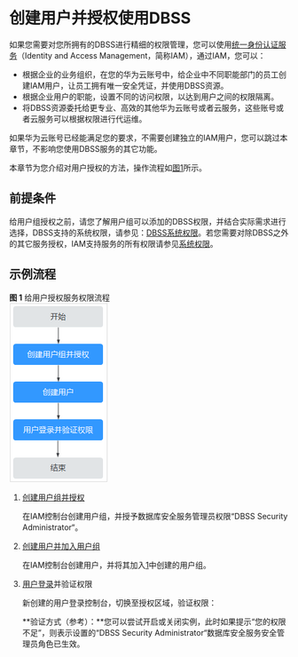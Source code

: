 # 创建用户并授权使用DBSS<a name="dbss_01_0244"></a>

如果您需要对您所拥有的DBSS进行精细的权限管理，您可以使用[统一身份认证服务](https://support.huaweicloud.com/usermanual-iam/iam_01_0001.html)（Identity and Access Management，简称IAM），通过IAM，您可以：

-   根据企业的业务组织，在您的华为云账号中，给企业中不同职能部门的员工创建IAM用户，让员工拥有唯一安全凭证，并使用DBSS资源。
-   根据企业用户的职能，设置不同的访问权限，以达到用户之间的权限隔离。
-   将DBSS资源委托给更专业、高效的其他华为云账号或者云服务，这些账号或者云服务可以根据权限进行代运维。

如果华为云账号已经能满足您的要求，不需要创建独立的IAM用户，您可以跳过本章节，不影响您使用DBSS服务的其它功能。

本章节为您介绍对用户授权的方法，操作流程如[图1](#fig4754165816356)所示。

## 前提条件<a name="section5529155183815"></a>

给用户组授权之前，请您了解用户组可以添加的DBSS权限，并结合实际需求进行选择，DBSS支持的系统权限，请参见：[DBSS系统权限](https://support.huaweicloud.com/productdesc-dbss/dbss_01_0241.html)。若您需要对除DBSS之外的其它服务授权，IAM支持服务的所有权限请参见[系统权限](https://support.huaweicloud.com/permissions/policy_list.html?product=dbss)。

## 示例流程<a name="section1679719365337"></a>

**图 1**  给用户授权服务权限流程<a name="fig4754165816356"></a>  
![](figures/给用户授权服务权限流程.png "给用户授权服务权限流程")

1.  <a name="li16514141414819"></a>[创建用户组并授权](https://support.huaweicloud.com/usermanual-iam/iam_03_0001.html)

    在IAM控制台创建用户组，并授予数据库安全服务管理员权限“DBSS Security Administrator“。

2.  [创建用户并加入用户组](https://support.huaweicloud.com/usermanual-iam/iam_02_0001.html)

    在IAM控制台创建用户，并将其加入[1](#li16514141414819)中创建的用户组。

3.  [用户登录](https://support.huaweicloud.com/usermanual-iam/iam_01_0552.html)并验证权限

    新创建的用户登录控制台，切换至授权区域，验证权限：

    **验证方式（参考）：**您可以尝试开启或关闭实例，此时如果提示“您的权限不足”，则表示设置的“DBSS Security Administrator“数据库安全服务安全管理员角色已生效。


